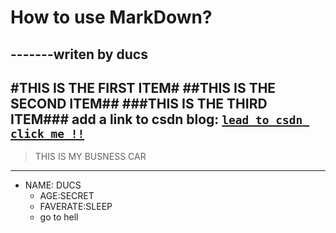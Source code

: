 How to use MarkDown?
===
-------writen by ducs
---

#THIS IS THE FIRST ITEM#
##THIS IS THE SECOND ITEM##
###THIS IS THE THIRD ITEM###
add  a link to csdn blog:
[`lead to csdn click me !!`](http://blog.csdn.net "csdn实例")
---
>THIS IS MY BUSNESS CAR

---
* NAME: DUCS<br>
  *  AGE:SECRET<br>
    * FAVERATE:SLEEP<br>
     * go to hell
